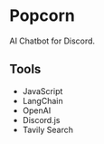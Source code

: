 # Popcorn

AI Chatbot for Discord. 

## Tools
- JavaScript
- LangChain
- OpenAI
- Discord.js
- Tavily Search